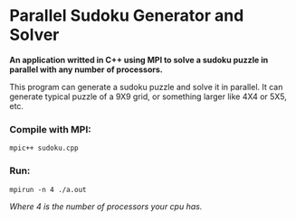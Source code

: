 # Parallel Sudoku Generator and Solver

**An application writted in C++ using MPI to solve a sudoku puzzle in parallel with any number of processors.**

This program can generate a sudoku puzzle and solve it in parallel. It can generate typical puzzle of a 9X9 grid, or something larger like 4X4 or 5X5, etc.

### Compile with MPI:

`mpic++ sudoku.cpp`

### Run:

`mpirun -n 4 ./a.out`

*Where 4 is the number of processors your cpu has.*